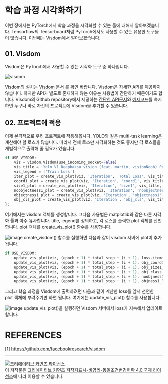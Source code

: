 # 학습 과정 시각화하기
이번 장에서는 PyTorch에서 학습 과정을 시각화할 수 있는 툴에 대해서 알아보겠습니다. Tensorflow의 Tensorboard처럼 PyTorch에서도 사용할 수 있는 유용한 도구들이 많습니다. 이번에는 Visdom에서 알아보겠습니다.  

## 01. Visdom
Visdom은 PyTorch에서 사용할 수 있는 시각화 도구 중 하나입니다.

![visdom](https://camo.githubusercontent.com/d69475a01f9f327fc42931a21df8134d1fbdfc19/68747470733a2f2f6c68332e676f6f676c6575736572636f6e74656e742e636f6d2f2d62714839555843772d42452f574c3255736472726241492f41414141414141416e59632f656d727877436d6e7257345f434c54797955747442305359524a2d693443436951434c63422f73302f53637265656e2b53686f742b323031372d30332d30362b61742b31302e35312e30322b414d2e706e67253232766973646f6d5f626967253232)

Visdom의 설치는 [Visdom 문서](https://github.com/facebookresearch/visdom#setup) 를 확인 바랍니다. Visdom은 자세한 API를 제공하지 않습니다. 하지만 API가 별도로 존재하지 않는 이유는 사용법이 간단하기 때문이기도 합니다.  Visdom의 Github repository에서 제공하는 [간단한 API문서](https://github.com/facebookresearch/visdom#api)와 [예제코드](https://github.com/facebookresearch/visdom/blob/master/example/demo.py)를 숙지하면 누구나 바로 자신의 프로젝트에 Visdom을 추가할 수 있습니다.

## 02. 프로젝트에 적용
이제 본격적으로 우리 프로젝트에 적용해봅시다. YOLO와 같은 multi-task learning은 계산해야 할 로스가 많습니다. 따라서 전체 로스만 시각화하는 것도 좋지만 각 로스들을 개별적으로 출력해 줄 필요가 있습니다.

```python
if USE_VISDOM:
    viz = visdom.Visdom(use_incoming_socket=False)
    vis_title = 'Yolo V1 Deepbaksu_vision (feat. martin, visionNoob) PyTorch on ' + 'VOC'
    vis_legend = ['Train Loss']
    iter_plot = create_vis_plot(viz, 'Iteration', 'Total Loss', vis_title, vis_legend)
    coord1_plot = create_vis_plot(viz, 'Iteration', 'coord1', vis_title, vis_legend)
    size1_plot = create_vis_plot(viz, 'Iteration', 'size1', vis_title, vis_legend)
    noobjectness1_plot = create_vis_plot(viz, 'Iteration', 'noobjectness1', vis_title, vis_legend)
    objectness1_plot = create_vis_plot(viz, 'Iteration', 'objectness1', vis_title, vis_legend)
    obj_cls_plot = create_vis_plot(viz, 'Iteration', 'obj_cls', vis_title, vis_legend)
};
```

여기에서는 visdom 객체를 생성합니다. 그다음 사용법은 matplotlib와 같은 다른 시각화 툴과 아주 유사합니다. title, legend를 정의하고, 각 로스를 출력한 plot 객체를 선언합니다. plot 객체를 create_vis_plot() 함수를 사용합니다.

![image](https://user-images.githubusercontent.com/15168540/49014603-08e66100-f1c4-11e8-9fdc-bbf79db994b0.png)
create_visdom() 함수를 실행하면 다음과 같이 visdom 서버에 plot이 추가됩니다.

```python
if USE_VISDOM:
    update_vis_plot(viz, (epoch + 1) * total_step + (i + 1), loss.item(), iter_plot, None, 'append')
    update_vis_plot(viz, (epoch + 1) * total_step + (i + 1), obj_coord1_loss, coord1_plot, None, 'append')
    update_vis_plot(viz, (epoch + 1) * total_step + (i + 1), obj_size1_loss, size1_plot, None, 'append')
    update_vis_plot(viz, (epoch + 1) * total_step + (i + 1), obj_class_loss, obj_cls_plot, None, 'append')
    update_vis_plot(viz, (epoch + 1) * total_step + (i + 1), noobjness1_loss, noobjectness1_plot, None, 'append')
    update_vis_plot(viz, (epoch + 1) * total_step + (i + 1), objness1_loss, objectness1_plot, None, 'append')
```
그리고 학습 과정을 Visdom에 출력하려면 다음과 같이 계산한 loss를 앞서 선언한 plot 객체에 뿌려주기만 하면 됩니다. 여기에는 update_vis_plot() 함수를 사용합니다.

![image](https://user-images.githubusercontent.com/15168540/49014571-ebb19280-f1c3-11e8-965f-0ef3100bb977.png)
update_vis_plot()을 실행하면 Visdom 서버에서 loss가 지속해서 업데이트합니다.


# REFERENCES
[1] https://github.com/facebookresearch/visdom

---

<a rel="license" href="http://creativecommons.org/licenses/by-nc-sa/4.0/"><img alt="크리에이티브 커먼즈 라이선스" style="border-width:0" src="https://i.creativecommons.org/l/by-nc-sa/4.0/88x31.png" /></a><br />이 저작물은 <a rel="license" href="http://creativecommons.org/licenses/by-nc-sa/4.0/">크리에이티브 커먼즈 저작자표시-비영리-동일조건변경허락 4.0 국제 라이선스</a>에 따라 이용할 수 있습니다.

